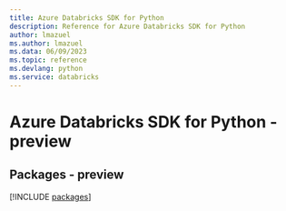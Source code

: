 ```yaml
---
title: Azure Databricks SDK for Python
description: Reference for Azure Databricks SDK for Python
author: lmazuel
ms.author: lmazuel
ms.data: 06/09/2023
ms.topic: reference
ms.devlang: python
ms.service: databricks
---
```

# Azure Databricks SDK for Python - preview
## Packages - preview
[!INCLUDE [packages](databricks-index.md)]
